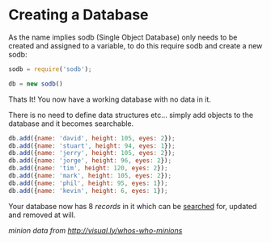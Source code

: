 # Creating a Database

As the name implies sodb (Single Object Database) only needs to be created and assigned to a variable, to do this require sodb and create a new sodb:

```javascript
sodb = require('sodb');

db = new sodb()
```

Thats It! You now have a working database with no data in it.

There is no need to define data structures etc... simply add objects to the database and it becomes searchable.

```javascript
db.add({name: 'david', height: 105, eyes: 2});
db.add({name: 'stuart', height: 94, eyes: 1});
db.add({name: 'jerry', height: 105, eyes: 2});
db.add({name: 'jorge', height: 96, eyes: 2});
db.add({name: 'tim', height: 120, eyes: 2});
db.add({name: 'mark', height: 105, eyes: 2});
db.add({name: 'phil', height: 95, eyes: 1});
db.add({name: 'kevin', height: 6, eyes: 1});
```

Your database now has 8 _records_ in it which can be [searched](finding_data.markdown) for, updated and removed at will.

_minion data from http://visual.ly/whos-who-minions_
